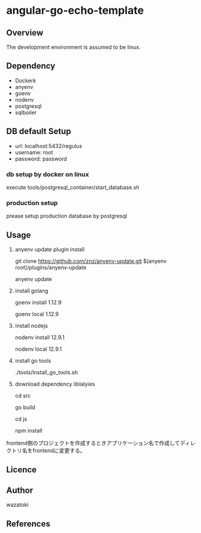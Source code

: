 # angular-go-echo-template

## Overview

The development environment is assumed to be linux.

## Dependency
* Dockerk
* anyenv
* goenv
* nodenv
* postgresql
* sqlboiler


## DB default Setup

* url: localhost:5432/regulus
* username: root
* password: password

### db setup by docker on linux

execute tools/postgresql_container/start_database.sh

### production setup

prease setup production database by postgresql

## Usage

1. anyenv update plugin install

    git clone https://github.com/znz/anyenv-update.git $(anyenv root)/plugins/anyenv-update

    anyenv update

1. install golang

    goenv install 1.12.9
  
    goenv local 1.12.9

1. install nodejs

    nodenv install 12.9.1

    nodenv local 12.9.1

1. install go tools

    ./tools/install_go_tools.sh

1. download dependency liblalyies

    cd src

    go build

    cd js

    npm install

frontend側のプロジェクトを作成するときアプリケーション名で作成してディレクトリ名をfrontendに変更する。


## Licence


## Author
wazatoki

## References
